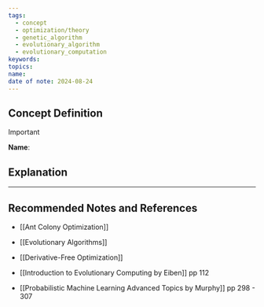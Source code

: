 ```yaml
---
tags:
  - concept
  - optimization/theory
  - genetic_algorithm
  - evolutionary_algorithm
  - evolutionary_computation
keywords: 
topics: 
name: 
date of note: 2024-08-24
---
```


## Concept Definition

>[!important]
>**Name**: 



## Explanation





-----------
##  Recommended Notes and References


- [[Ant Colony Optimization]]
- [[Evolutionary Algorithms]]
- [[Derivative-Free Optimization]]



- [[Introduction to Evolutionary Computing by Eiben]] pp 112
- [[Probabilistic Machine Learning Advanced Topics by Murphy]] pp 298 - 307